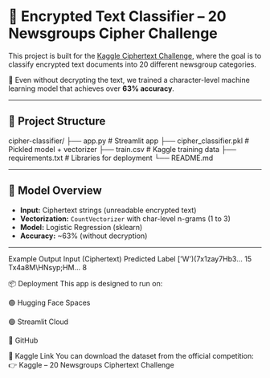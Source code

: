 # 🔐 Encrypted Text Classifier – 20 Newsgroups Cipher Challenge

This project is built for the [Kaggle Ciphertext Challenge](https://www.kaggle.com/competitions/20-newsgroups-ciphertext-challenge), where the goal is to classify encrypted text documents into 20 different newsgroup categories.

🎯 Even without decrypting the text, we trained a character-level machine learning model that achieves over **63% accuracy**.

---

## 📂 Project Structure
cipher-classifier/
├── app.py # Streamlit app
├── cipher_classifier.pkl # Pickled model + vectorizer
├── train.csv # Kaggle training data
├── requirements.txt # Libraries for deployment
└── README.md


---

## 🧠 Model Overview

- **Input:** Ciphertext strings (unreadable encrypted text)
- **Vectorization:** `CountVectorizer` with char-level n-grams (1 to 3)
- **Model:** Logistic Regression (sklearn)
- **Accuracy:** ~63% (without decryption)

---


Example Output
Input (Ciphertext)	Predicted Label
['W')(7x1zay7Hb3...	15
Tx4a8M\HNsyp;HM...	8



📦 Deployment
This app is designed to run on:

🟢 Hugging Face Spaces

🟢 Streamlit Cloud

🔵 GitHub


📌 Kaggle Link
You can download the dataset from the official competition:
👉 Kaggle – 20 Newsgroups Ciphertext Challenge

